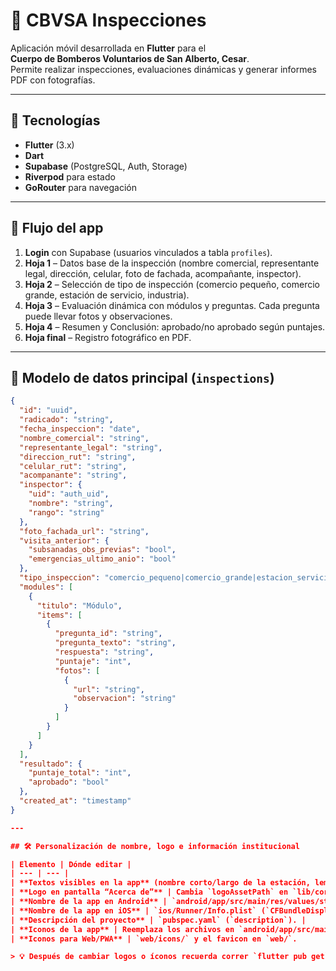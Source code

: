 # 🚒 CBVSA Inspecciones

Aplicación móvil desarrollada en **Flutter** para el  
**Cuerpo de Bomberos Voluntarios de San Alberto, Cesar**.  
Permite realizar inspecciones, evaluaciones dinámicas y generar informes PDF con fotografías.

---

## 📌 Tecnologías
- **Flutter** (3.x)
- **Dart**
- **Supabase** (PostgreSQL, Auth, Storage)
- **Riverpod** para estado
- **GoRouter** para navegación

---

## 📌 Flujo del app
1. **Login** con Supabase (usuarios vinculados a tabla `profiles`).  
2. **Hoja 1** – Datos base de la inspección (nombre comercial, representante legal, dirección, celular, foto de fachada, acompañante, inspector).  
3. **Hoja 2** – Selección de tipo de inspección (comercio pequeño, comercio grande, estación de servicio, industria).  
4. **Hoja 3** – Evaluación dinámica con módulos y preguntas. Cada pregunta puede llevar fotos y observaciones.  
5. **Hoja 4** – Resumen y Conclusión: aprobado/no aprobado según puntajes.  
6. **Hoja final** – Registro fotográfico en PDF.  

---

## 📌 Modelo de datos principal (`inspections`)
```json
{
  "id": "uuid",
  "radicado": "string",
  "fecha_inspeccion": "date",
  "nombre_comercial": "string",
  "representante_legal": "string",
  "direccion_rut": "string",
  "celular_rut": "string",
  "acompanante": "string",
  "inspector": {
    "uid": "auth_uid",
    "nombre": "string",
    "rango": "string"
  },
  "foto_fachada_url": "string",
  "visita_anterior": {
    "subsanadas_obs_previas": "bool",
    "emergencias_ultimo_anio": "bool"
  },
  "tipo_inspeccion": "comercio_pequeno|comercio_grande|estacion_servicio|industria",
  "modules": [
    {
      "titulo": "Módulo",
      "items": [
        {
          "pregunta_id": "string",
          "pregunta_texto": "string",
          "respuesta": "string",
          "puntaje": "int",
          "fotos": [
            {
              "url": "string",
              "observacion": "string"
            }
          ]
        }
      ]
    }
  ],
  "resultado": {
    "puntaje_total": "int",
    "aprobado": "bool"
  },
  "created_at": "timestamp"
}

---

## 🛠️ Personalización de nombre, logo e información institucional

| Elemento | Dónde editar |
| --- | --- |
| **Textos visibles en la app** (nombre corto/largo de la estación, lema, datos de contacto, texto del botón “Acerca de…”, nombre por defecto del inspector) | `lib/core/branding/app_branding.dart` |
| **Logo en pantalla “Acerca de”** | Cambia `logoAssetPath` en `lib/core/branding/app_branding.dart`, agrega el archivo en `assets/images/` y decláralo en `pubspec.yaml` dentro de `flutter/assets`. Si no hay logo, se mostrará la sigla. |
| **Nombre de la app en Android** | `android/app/src/main/res/values/strings.xml` (`app_name`). |
| **Nombre de la app en iOS** | `ios/Runner/Info.plist` (`CFBundleDisplayName`). |
| **Descripción del proyecto** | `pubspec.yaml` (`description`). |
| **Iconos de la app** | Reemplaza los archivos en `android/app/src/main/res/mipmap-*` y `ios/Runner/Assets.xcassets/AppIcon.appiconset/`. |
| **Iconos para Web/PWA** | `web/icons/` y el favicon en `web/`.

> 💡 Después de cambiar logos o íconos recuerda correr `flutter pub get` si editas `pubspec.yaml`, y volver a generar íconos con herramientas como [`flutter_launcher_icons`](https://pub.dev/packages/flutter_launcher_icons) si deseas automatizar el proceso.
